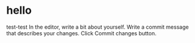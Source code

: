 # hello
test-test
In the editor, write a bit about yourself.
Write a commit message that describes your changes.
Click Commit changes button.

